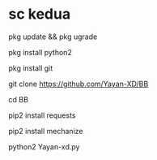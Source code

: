 # sc kedua
pkg update && pkg ugrade

pkg install python2

pkg install git

git clone https://github.com/Yayan-XD/BB

cd BB

pip2 install requests

pip2 install mechanize

python2 Yayan-xd.py
